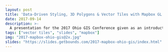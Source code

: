 ```yaml
---
layout: post
title: 'Data-Driven Styling, 3D Polygons & Vector Tiles with Mapbox GL JS'
date: 2017-09-14
description: >-
  A presentation for the 2017 Ohio GIS Conference given as an introduction to the Mapbox GL JS API. The presentation slides give an overview of vector tiles and why one would use them in a web map. It also covers the basic components of a Mapbox GL JS map, as well as links to a variety of map examples.
tags: ["vector tiles", "slides", "mapbox"]
img: "2017-mapbox-ohio-gis@2x.jpg"
slides: "https://slides.getbounds.com/2017-mapbox-ohio-gis/index.html"
---
```

